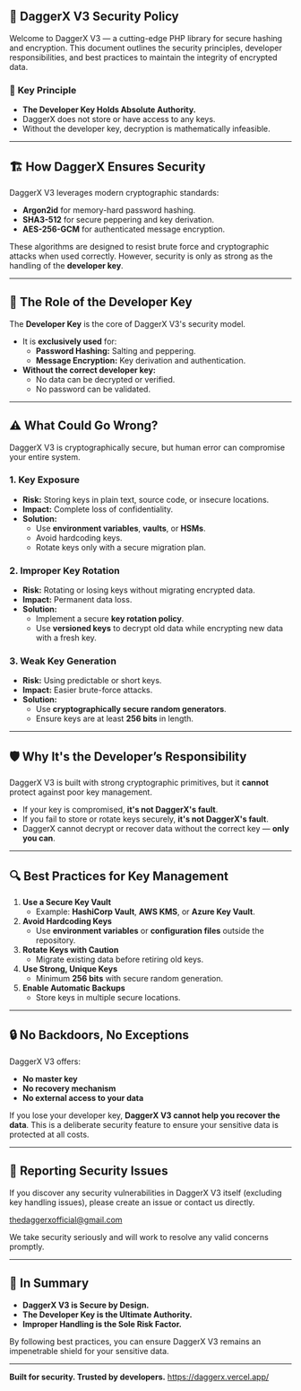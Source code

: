 ## 🔐 DaggerX V3 Security Policy

Welcome to DaggerX V3 — a cutting-edge PHP library for secure hashing and encryption. This document outlines the security principles, developer responsibilities, and best practices to maintain the integrity of encrypted data. 

### 🚨 **Key Principle**  
- **The Developer Key Holds Absolute Authority.**  
- DaggerX does not store or have access to any keys.  
- Without the developer key, decryption is mathematically infeasible.  

---

## 🏗️ **How DaggerX Ensures Security**
DaggerX V3 leverages modern cryptographic standards:
- **Argon2id** for memory-hard password hashing.  
- **SHA3-512** for secure peppering and key derivation.  
- **AES-256-GCM** for authenticated message encryption.  

These algorithms are designed to resist brute force and cryptographic attacks when used correctly. However, security is only as strong as the handling of the **developer key**.

---

## 🔑 **The Role of the Developer Key**
The **Developer Key** is the core of DaggerX V3's security model.  
- It is **exclusively used** for:
  - **Password Hashing:** Salting and peppering.
  - **Message Encryption:** Key derivation and authentication.
- **Without the correct developer key:**
  - No data can be decrypted or verified.
  - No password can be validated.

---

## ⚠️ **What Could Go Wrong?**
DaggerX V3 is cryptographically secure, but human error can compromise your entire system.  

### 1. **Key Exposure**  
- **Risk:** Storing keys in plain text, source code, or insecure locations.  
- **Impact:** Complete loss of confidentiality.  
- **Solution:**  
  - Use **environment variables**, **vaults**, or **HSMs**.  
  - Avoid hardcoding keys.  
  - Rotate keys only with a secure migration plan.  

### 2. **Improper Key Rotation**  
- **Risk:** Rotating or losing keys without migrating encrypted data.  
- **Impact:** Permanent data loss.  
- **Solution:**  
  - Implement a secure **key rotation policy**.  
  - Use **versioned keys** to decrypt old data while encrypting new data with a fresh key.  

### 3. **Weak Key Generation**  
- **Risk:** Using predictable or short keys.  
- **Impact:** Easier brute-force attacks.  
- **Solution:**  
  - Use **cryptographically secure random generators**.  
  - Ensure keys are at least **256 bits** in length.  

---

## 🛡️ **Why It's the Developer’s Responsibility**
DaggerX V3 is built with strong cryptographic primitives, but it **cannot** protect against poor key management.  
- If your key is compromised, **it's not DaggerX's fault**.  
- If you fail to store or rotate keys securely, **it's not DaggerX's fault**.  
- DaggerX cannot decrypt or recover data without the correct key — **only you can**.

---

## 🔍 **Best Practices for Key Management**
1. **Use a Secure Key Vault**  
   - Example: **HashiCorp Vault**, **AWS KMS**, or **Azure Key Vault**.  
2. **Avoid Hardcoding Keys**  
   - Use **environment variables** or **configuration files** outside the repository.  
3. **Rotate Keys with Caution**  
   - Migrate existing data before retiring old keys.  
4. **Use Strong, Unique Keys**  
   - Minimum **256 bits** with secure random generation.  
5. **Enable Automatic Backups**  
   - Store keys in multiple secure locations.

---

## 🔒 **No Backdoors, No Exceptions**
DaggerX V3 offers:
- **No master key**
- **No recovery mechanism**
- **No external access to your data**

If you lose your developer key, **DaggerX V3 cannot help you recover the data**. This is a deliberate security feature to ensure your sensitive data is protected at all costs.

---

## 🤝 **Reporting Security Issues**
If you discover any security vulnerabilities in DaggerX V3 itself (excluding key handling issues), please create an issue or contact us directly. 

thedaggerxofficial@gmail.com

We take security seriously and will work to resolve any valid concerns promptly.  

---

## 🚀 **In Summary**  
- **DaggerX V3 is Secure by Design.**  
- **The Developer Key is the Ultimate Authority.**  
- **Improper Handling is the Sole Risk Factor.**

By following best practices, you can ensure DaggerX V3 remains an impenetrable shield for your sensitive data.  

---
**Built for security. Trusted by developers.**
https://daggerx.vercel.app/

